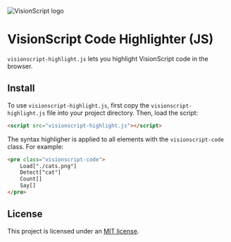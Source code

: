 ![VisionScript logo](https://visionscript.dev/assets/full_logo.svg)

# VisionScript Code Highlighter (JS)

`visionscript-highlight.js` lets you highlight VisionScript code in the browser.

## Install

To use `visionscript-highlight.js`, first copy the `visionscript-highlight.js` file into your project directory. Then, load the script:

```html
<script src="visionscript-highlight.js"></script>
```

The syntax highligher is applied to all elements with the `visionscript-code` class. For example:

```html
<pre class="visionscript-code">
    Load["./cats.png"]
    Detect["cat"]
    Count[]
    Say[]
</pre>
```

## License

This project is licensed under an [MIT license](LICENSE).